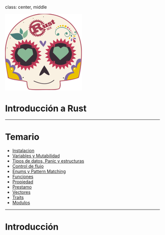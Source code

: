 class: center, middle

<img src="../assets/images/rustmx-logo.svg" alt="RustMX" width="250rem" height="auto">

# Introducción a Rust

---

# Temario

- [Instalacion](../01-instalacion/index.html)
- [Variables y Mutabilidad](../02-variables/index.html)
- [Tipos de datos, Panic y estructuras](../03-sintaxis/index.html)
- [Control de flujo](../04-control-flujo/index.html)
- [Enums y Pattern Matching](../05-enums/index.html)
- [Funciones](../06-funciones/index.html)
- [Propiedad](../07-propiedad/index.html)
- [Prestamo](../08-prestamo/index.html)
- [Vectores](../09-vectores/index.html)
- [Traits](../10-traits/index.html)
- [Modulos](../11-modulos/index.html)


---

# Introducción